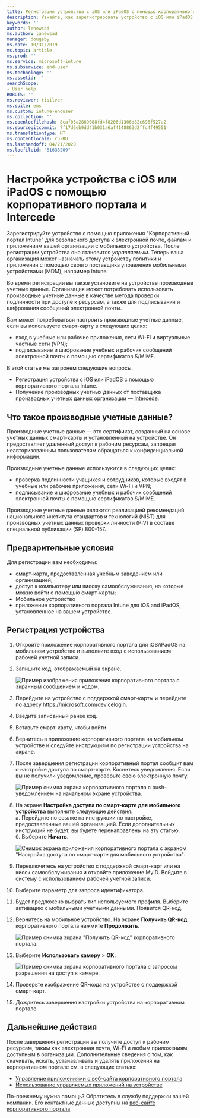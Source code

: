 ```yaml
---
title: Регистрация устройства с iOS или iPadOS с помощью корпоративного портала Intune и Intercede
description: Узнайте, как зарегистрировать устройство с iOS или iPadOS и настроить проверку подлинности производных учетных данных с помощью Intercede.
keywords: ''
author: lenewsad
ms.author: lanewsad
manager: dougeby
ms.date: 10/31/2019
ms.topic: article
ms.prod: ''
ms.service: microsoft-intune
ms.subservice: end-user
ms.technology: ''
ms.assetid: ''
searchScope:
- User help
ROBOTS: ''
ms.reviewer: tisilver
ms.suite: ems
ms.custom: intune-enduser
ms.collection: ''
ms.openlocfilehash: 8caf05a2869088fd4f8206d1306d82c696f527a2
ms.sourcegitcommit: 7f17d6eb9dd41b031a6af4148863d2ffc4f49551
ms.translationtype: HT
ms.contentlocale: ru-RU
ms.lasthandoff: 04/21/2020
ms.locfileid: "81638209"
---
```

# <a name="set-up-ios-or-ipados-device-with-company-portal-and-intercede"></a>Настройка устройства с iOS или iPadOS с помощью корпоративного портала и Intercede

Зарегистрируйте устройство с помощью приложения "Корпоративный портал Intune" для безопасного доступа к электронной почте, файлам и приложениям вашей организации с мобильного устройства.  После регистрации устройства оно становится *управляемым*. Теперь ваша организация может назначать этому устройству политики и приложения с помощью своего поставщика управления мобильными устройствами (MDM), например Intune.  

Во время регистрации вы также установите на устройстве производные учетные данные. Организация может потребовать использовать производные учетные данные в качестве метода проверки подлинности при доступе к ресурсам, а также для подписывания и шифрования сообщений электронной почты. 

Вам может потребоваться настроить производные учетные данные, если вы используете смарт-карту в следующих целях:

* вход в учебные или рабочие приложения, сети Wi-Fi и виртуальные частные сети (VPN);
* подписывание и шифрование учебных и рабочих сообщений электронной почты с помощью сертификатов S/MIME.  

В этой статье мы затронем следующие вопросы.  

* Регистрация устройства с iOS или iPadOS с помощью корпоративного портала Intune.  
* Получение производных учетных данных от поставщика производных учетных данных организации — [Intercede](https://www.intercede.com/).   


## <a name="what-are-derived-credentials"></a>Что такое производные учетные данные?  
Производные учетные данные — это сертификат, созданный на основе учетных данных смарт-карты и установленный на устройстве. Он предоставляет удаленный доступ к рабочим ресурсам, запрещая неавторизованным пользователям обращаться к конфиденциальной информации.  

Производные учетные данные используются в следующих целях: 
* проверка подлинности учащихся и сотрудников, которые входят в учебные или рабочие приложения, сети Wi-Fi и VPN;
* подписывание и шифрование учебных и рабочих сообщений электронной почты с помощью сертификатов S/MIME.  

Производные учетные данные являются реализацией рекомендаций национального института стандартов и технологий (NIST) для производных учетных данных проверки личности (PIV) в составе специальной публикации (SP) 800-157.  

## <a name="prerequisites"></a>Предварительные условия

 Для регистрации вам необходимы:

* смарт-карта, предоставленная учебным заведением или организацией;
* доступ к компьютеру или киоску самообслуживания, на которые можно войти с помощью смарт-карты;
* Мобильное устройство
* приложение корпоративного портала Intune для iOS and iPadOS, установленное на вашем устройстве.


## <a name="enroll-device"></a>Регистрация устройства  
1. Откройте приложение корпоративного портала для iOS/iPadOS на мобильном устройстве и выполните вход с использованием рабочей учетной записи.  
2. Запишите код, отображаемый на экране.  

    ![Пример изображения приложения корпоративного портала с экранным сообщением и кодом.](./media/copy-code-intercede.png)  
1. Перейдите на устройство с поддержкой смарт-карты и перейдите по адресу https://microsoft.com/devicelogin. 

1. Введите записанный ранее код.
 
2. Вставьте смарт-карту, чтобы войти.   

3. Вернитесь в приложение корпоративного портала на мобильном устройстве и следуйте инструкциям по регистрации устройства на экране.  
4. После завершения регистрации корпоративный портал сообщит вам о настройке доступа по смарт-карте. Коснитесь уведомления. Если вы не получили уведомление, проверьте свою электронную почту.   

    ![Пример снимка экрана корпоративного портала с push-уведомлением на начальном экране устройства.](./media/action-required-in-app-intercede.png)  

5. На экране **Настройка доступа по смарт-карте для мобильного устройства** выполните следующие действия.  
    а. Перейдите по ссылке на инструкции по настройке, предоставленные вашей организацией. Если дополнительных инструкций не будет, вы будете перенаправлены на эту статью.  
    б. Выберите **Начать**.  

    ![Снимок экрана приложения корпоративного портала с экраном "Настройка доступа по смарт-карте для мобильного устройства".](./media/smart-card-info-intercede.png)  

6. Переключитесь на устройство с поддержкой смарт-карт или на киоск самообслуживания и откройте приложение MyID. Войдите в систему с использованием рабочей учетной записи.  
7. Выберите параметр для запроса идентификатора. 
8. Будет предложено выбрать тип используемого профиля. Выберите активацию с мобильными учетными данными. Появится QR-код.  
9. Вернитесь на мобильное устройство. На экране **Получить QR-код** корпоративного портала нажмите **Продолжить**.  

    ![Пример снимка экрана "Получить QR-код" корпоративного портала.](./media/get-qr-code-intercede.png) 
 
10. Выберите **Использовать камеру** > **OK**.  

    ![Пример снимка экрана корпоративного портала с запросом разрешения на доступ к камере.](./media/allow-cp-camera-access-intercede.png)  

11. Проверьте изображение QR-кода на устройстве с поддержкой смарт-карт. 
12. Дождитесь завершения настройки устройства на корпоративном портале.  

## <a name="next-steps"></a>Дальнейшие действия  
После завершения регистрации вы получите доступ к рабочим ресурсам, таким как электронная почта, Wi-Fi и любым приложениям, доступным в организации. Дополнительные сведения о том, как скачивать, искать, устанавливать и удалять приложения на корпоративном портале см. в следующих статьях:

* [Управление приложениями с веб-сайта корпоративного портала](manage-apps-cpweb.md)  
* [Использование управляемых приложений на устройстве](use-managed-apps-on-your-device-ios.md)  

По-прежнему нужна помощь? Обратитесь в службу поддержки вашей компании. Его контактные данные доступны на [веб-сайте корпоративного портала](https://go.microsoft.com/fwlink/?linkid=2010980).
